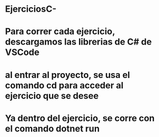 # EjerciciosC-
# Para correr cada ejercicio, descargamos las librerias de C# de VSCode
# al entrar al proyecto, se usa el comando cd para acceder al ejercicio que se desee
# Ya dentro del ejercicio, se corre con el comando dotnet run